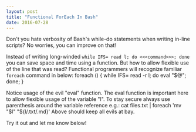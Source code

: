 ```yaml
---
layout: post
title: "Functional ForEach In Bash"
date: 2016-07-28
---
```


Don't you hate verbosity of Bash's while-do statements when writing in-line scripts? No worries, you can improve on that!

Instead of writing long-winded ```while IFS= read l; do <<<command>>>; done ``` you can save space and time using a function. But how to allow flexible use of the line that was read? Functional programmers will recognize familiar ```foreach``` command in below:
    foreach () { while IFS= read -r l; do eval "$@"; done; }

Notice usage of the evil "eval" function. The eval function is important here to allow flexible usage of the variable "l". To stay secure always use parenthesis around the variable reference e.g.:
    cat files.txt | foreach 'mv "$l" "${l/.txt/.md}'
Above should keep all evils at bay.

Try it out and let me know below!